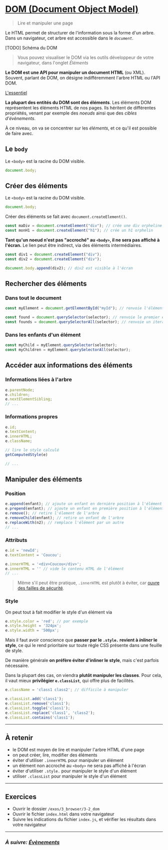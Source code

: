 # [DOM (Document Object Model)](https://developer.mozilla.org/en-US/docs/Web/API/Document_Object_Model)

> Lire et manipuler une page

Le HTML permet de structurer de l'information sous la forme d'un arbre. Dans un navigateur, cet arbre est accessible dans le *`document`*.

[TODO] Schéma du DOM

> Vous pouvez visualiser le DOM via les outils développeur de votre navigateur, dans l'onglet *Éléments*

**Le DOM est une API pour manipuler un document HTML** (ou XML). Souvent,
parlant de DOM, on désigne indifféremment l'arbre HTML ou l'API DOM.

[L'essentiel](https://developer.mozilla.org/fr/docs/Web/API/Document_Object_Model/Introduction#Interfaces_essentielles_du_DOM)

**La plupart des entités du DOM sont des éléments**. Les éléments DOM représentent les éléments HTML de nos pages. Ils héritent de différentes propriétés, venant par exemple des *noeuds* ainsi que des *cibles d'évènements*.

À ce niveau, on va se concentrer sur les *éléments*, et ce qu'il est possible de faire avec.

## Le `body`

Le `<body>` est la racine du DOM visible.

```js
document.body;
```

## Créer des éléments

Le `<body>` est la racine du DOM visible.

```js
document.body;
```

Créer des éléments se fait avec `document.createElement()`.

```js
const maDiv = document.createElement("div"); // crée une div orpheline
const monH1 = document.createElement("h1"); // crée un h1 orphelin
```

**Tant qu'un noeud n'est pas "accroché" au `<body>`, il ne sera pas affiché à l'écran.** Le lien peut être indirect, via des éléments intermédiaires.

```js
const div1 = document.createElement("div");
const div2 = document.createElement("div");

document.body.append(div2); // div2 est visible à l'écran
```

## Rechercher des éléments

### Dans tout le document

```js
const myElement = document.getElementById("myId"); // renvoie l'élément qui a l'id 'myId'

const found = document.querySelector(selector); // renvoie le premier élément correspondant de la page
const founds = document.querySelectorAll(selector); // renvoie un iterateur avec tous les éléments de la page correspondant
```

### Dans les enfants d'un élément

```js
const myChild = myElement.querySelector(selector);
const myChildren = myElement.querySelectorAll(selector);
```

## Accéder aux informations des éléments

### Informations liées à l'arbre

```js
e.parentNode;
e.children;
e.nextElementSibling;
// ...
```

### Informations propres

```js
e.id;
e.textContent;
e.innerHTML;
e.className;

// lire le style calculé
getComputedStyle(e)

// ...
```

## Manipuler des éléments

### Position

```js
e.append(enfant); // ajoute un enfant en dernière position à l'élément
e.prepend(enfant); // ajoute un enfant en première position à l'élément
e.remove(); // retire l'élement de l'arbre
e.removeChild(enfant); // retire un enfant de l'arbre
e.replaceWith(n2); // remplace l'élément par un autre
// ...
```

### Attributs

```js
e.id = 'newId';
e.textContent = 'Coucou';

e.innerHTML = '<div>Coucou</div>';
e.innerHTML = '' // vide le contenu HTML de l'élément
// ...
```

> Même s'il peut être pratique, `.innerHTML` est plutôt à éviter, car [ouvre des failles de sécurité](https://developer.mozilla.org/fr/docs/Web/API/Element/innerHTML#consid%C3%A9rations_de_s%C3%A9curit%C3%A9).

### Style

On peut tout à fait modifier le style d'un élément via
```js
e.style.color = 'red'; // par exemple
e.style.height = '324px';
e.style.width = '500px';
```

Mais il faut avoir conscience que **passer par le `.style.` revient à *inliner* le style**, ce qui le rend prioritaire sur toute règle CSS présente dans une feuille de style.

De manière générale **on préfère éviter d'inliner le style**, mais c'est parfois nécessaire.

Dans la plupart des cas, on viendra **plutôt manipuler les classes**. Pour cela, il vaut mieux **privilégier `e.classList`**, qui offre plus de facilités.

```js
e.className = 'class1 class2'; // difficile à manipuler

e.classList.add('class1');
e.classList.remove('class1');
e.classList.toggle('class1');
e.classList.replace('class1', 'class2');
e.classList.contains('class1');
```

---

## À retenir

- le DOM est moyen de lire et manipuler l'arbre HTML d'une page
- on peut créer, lire, modifier des éléments
- éviter d'utiliser `.innerHTML` pour manipuler un élément
- un élément non accroché au `<body>` ne sera pas affiché à l'écran
- éviter d'utiliser `.style.` pour manipuler le style d'un élément
- utiliser `.classList` pour manipuler le style d'un élément

---

## Exercices

- Ouvrir le dossier `/exos/3_browser/3-2_dom`
- Ouvrir le fichier `index.html` dans votre navigateur
- Suivre les indications du fichier `index.js`, et vérifier les résultats dans votre navigateur

---

### _À suivre: [Évènements](./3-3_events.md)_
